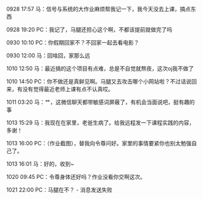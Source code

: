 0928 17:57 马：信号与系统的大作业麻烦帮我记一下，我今天没去上课，搞点东西

0928 19:20 PC：我记了，马腿还担心这个啊，不都该提前就做完了吗

0930 10:10 PC：你假期回家不？不回家一起去看电影？

0930 12:00 马：回啥回，家那么远

1010 12:50 马：最近搞的这个项目有点难，总是不自觉就熬夜，这次oj我不做了

1010 14:50 PC：你不做还是真鲜见啊。马腿又去攻击哪个小网站啦？不过话说回来，有没有觉得最近老师上课有点不认真哎。

1011 03:20 马：艹，这微信聊天都带敏感词屏蔽了，有机会当面说吧，挺有趣的事

1013 15:29 马：我现在在家里，老爸生病了。给我远程发一下课程实践的内容，多谢！

1013 16:00 PC：（作业截图），替我向令尊问好。家里的事情要紧你也别太勉强自己了。

1013 16:01 马：好的，收到~

1020 09:45 PC：令尊身体还好吗？作业没看你交啊这次。

1021 22:00 PC：马腿在不？ - 消息发送失败
